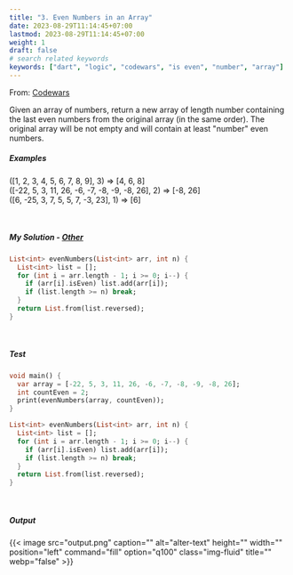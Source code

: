 ```yaml
---
title: "3. Even Numbers in an Array"
date: 2023-08-29T11:14:45+07:00
lastmod: 2023-08-29T11:14:45+07:00
weight: 1
draft: false
# search related keywords
keywords: ["dart", "logic", "codewars", "is even", "number", "array"]
---
```


From: [Codewars](https://www.codewars.com/kata/5a431c0de1ce0ec33a00000c/dart)

Given an array of numbers, return a new array of length number containing the last even numbers from the original array (in the same order). The original array will be not empty and will contain at least "number" even numbers.

##### Examples

([1, 2, 3, 4, 5, 6, 7, 8, 9], 3) => [4, 6, 8]\
([-22, 5, 3, 11, 26, -6, -7, -8, -9, -8, 26], 2) => [-8, 26]\
([6, -25, 3, 7, 5, 5, 7, -3, 23], 1) => [6]

<br>

##### My Solution - [Other](https://www.codewars.com/kata/5a431c0de1ce0ec33a00000c/solutions/dart)

```dart
List<int> evenNumbers(List<int> arr, int n) {
  List<int> list = [];
  for (int i = arr.length - 1; i >= 0; i--) {
    if (arr[i].isEven) list.add(arr[i]);
    if (list.length >= n) break;
  }
  return List.from(list.reversed);
}
```

<br>

##### Test

```dart
void main() {
  var array = [-22, 5, 3, 11, 26, -6, -7, -8, -9, -8, 26];
  int countEven = 2;
  print(evenNumbers(array, countEven));
}

List<int> evenNumbers(List<int> arr, int n) {
  List<int> list = [];
  for (int i = arr.length - 1; i >= 0; i--) {
    if (arr[i].isEven) list.add(arr[i]);
    if (list.length >= n) break;
  }
  return List.from(list.reversed);
}
```

<br>

##### Output

{{< image src="output.png" caption="" alt="alter-text" height="" width="" position="left" command="fill" option="q100" class="img-fluid" title=""  webp="false" >}}

<br>
